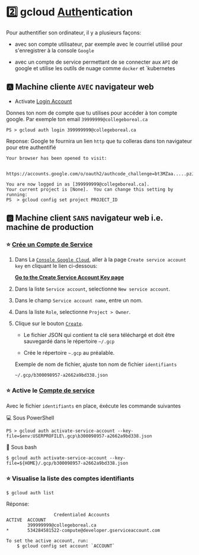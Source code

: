 # :two: gcloud [Auth](https://cloud.google.com/sdk/gcloud/reference/auth)entication

Pour authentifier son ordinateur, il y a plusieurs façons: 

* avec son compte utilisateur, par exemple avec le courriel utilisé pour s'enregistrer à la console `Google`

* avec un compte de service permettant de se connecter aux `API` de google et utilise les outils de nuage comme `docker` et `kubernetes

## :a: Machine cliente `AVEC` navigateur web

* Activate [Login Account](https://cloud.google.com/sdk/gcloud/reference/auth/login) 

Donnes ton nom de compte que tu utilises pour accéder à ton compte google. Par exemple ton email `39999999@collegeboreal.ca`

```
PS > gcloud auth login 399999999@collegeboreal.ca
```
Reponse: Google te fournira un lien `http` que tu colleras dans ton navigateur pour etre authentifié
```
Your browser has been opened to visit:

    https://accounts.google.com/o/oauth2/authcode_challenge=bt3MZaa.....pzJPPs&prompyunt&......com%2Fauth%2Faccounts.reauth

You are now logged in as [399999999@collegeboreal.ca].
Your current project is [None].  You can change this setting by running:
PS  > gcloud config set project PROJECT_ID
```

## :b: Machine client `SANS` navigateur web i.e. machine de production

### :star: [Crée un Compte de Service](https://cloud.google.com/docs/authentication/production#creating_a_service_account)


1. Dans La [`Console Google Cloud`](https://console.cloud.google.com), aller à la page `Create service account key` en cliquant le lien ci-dessous:
    
    [**Go to the Create Service Account Key page**](https://console.cloud.google.com/apis/credentials/serviceaccountkey)
    
1. Dans la liste `Service account`, selectionne `New service account`.

1. Dans le champ `Service account name`, entre un nom.

1. Dans la liste `Role`, selectionne `Project > Owner`.

1. Clique sur le bouton [`Create`](). 

    * Le fichier JSON qui contient ta clé sera téléchargé et doit être sauvegardé dans le répertoire `~/.gcp` 
    
    * Crée le répertoire `~.gcp` au préalable.

    Exemple de nom de fichier, ajuste ton nom de fichier `identifiants`

    ```
    ~/.gcp/b300098957-a2662a9bd338.json
    ```
    

### :star: Active le [Compte de service](https://cloud.google.com/sdk/gcloud/reference/auth/activate-service-account) 

Avec le fichier `identifiants` en place, éxécute les commande suivantes 

:computer: Sous PowerShell 

```
PS > gcloud auth activate-service-account --key-file=$env:USERPROFILE\.gcp\b300098957-a2662a9bd338.json
```

:apple: Sous bash

```
$ gcloud auth activate-service-account --key-file=${HOME}/.gcp/b300098957-a2662a9bd338.json
```

### :star: Visualise la liste des comptes identifiants

```
$ gcloud auth list
```
Réponse:
```
                  Credentialed Accounts
ACTIVE  ACCOUNT
        399999999@collegeboreal.ca
*       534284581522-compute@developer.gserviceaccount.com

To set the active account, run:
    $ gcloud config set account `ACCOUNT`
```


